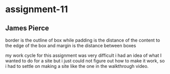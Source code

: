 # assignment-11
## James Pierce

border is the outline of box while padding is the distance of the content to the edge of the box and margin is the distance between boxes

my work cycle for this assignment was very difficult i had an idea of what I wanted to do for a site but i just could not figure out how to make it work, so i had to settle on making a site like the one in the walkthrough video. 
